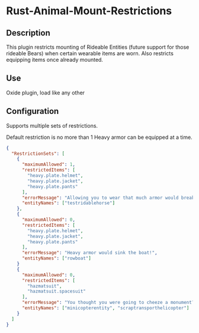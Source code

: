 # Rust-Animal-Mount-Restrictions

## Description

This plugin restricts mounting of Rideable Entities (future support for those rideable Bears) when certain wearable items are worn.
Also restricts equipping items once already mounted.

## Use
Oxide plugin, load like any other

## Configuration
Supports multiple sets of restrictions.

Default restriction is no more than 1 Heavy armor can be equipped at a time.
```json
{
  "RestrictionSets": [
    {
      "maximumAllowed": 1,
      "restrictedItems": [
        "heavy.plate.helmet",
        "heavy.plate.jacket",
        "heavy.plate.pants"
      ],
      "errorMessage": "Allowing you to wear that much armor would break the horse's back!",
      "entityNames": ["testridablehorse"]
    },
    {
      "maximumAllowed": 0,
      "restrictedItems": [
        "heavy.plate.helmet",
        "heavy.plate.jacket",
        "heavy.plate.pants"
      ],
      "errorMessage": "Heavy armor would sink the boat!",
      "entityNames": ["rowboat"]
    }
    {
      "maximumAllowed": 0,
      "restrictedItems": [
        "hazmatsuit",
        "hazmatsuit.spacesuit"
      ],
      "errorMessage": "You thought you were going to cheeze a monument?",
      "entityNames": ["minicopterentity", "scraptransporthelicopter"]
    }
  ]
}
```
